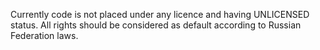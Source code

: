 Currently code is not placed under any licence and having UNLICENSED status.
All rights should be considered as default according to Russian Federation laws.
